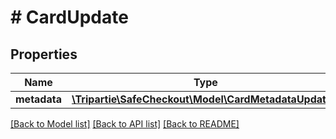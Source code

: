 # # CardUpdate

## Properties

Name | Type | Description | Notes
------------ | ------------- | ------------- | -------------
**metadata** | [**\Tripartie\SafeCheckout\Model\CardMetadataUpdate[]**](CardMetadataUpdate.md) |  | [optional]

[[Back to Model list]](../../README.md#models) [[Back to API list]](../../README.md#endpoints) [[Back to README]](../../README.md)
